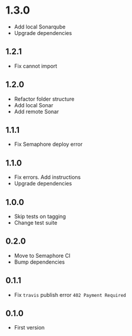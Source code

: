 # 1.3.0
+ Add local Sonarqube
+ Upgrade dependencies

## 1.2.1
+ Fix cannot import

## 1.2.0
+ Refactor folder structure
+ Add local Sonar
+ Add remote Sonar

## 1.1.1
+ Fix Semaphore deploy error

## 1.1.0
+ Fix errors. Add instructions
+ Upgrade dependencies

## 1.0.0
+ Skip tests on tagging
+ Change test suite

## 0.2.0
+ Move to Semaphore CI
+ Bump dependencies

## 0.1.1
+ Fix `travis` publish error `402 Payment Required`

## 0.1.0
+ First version